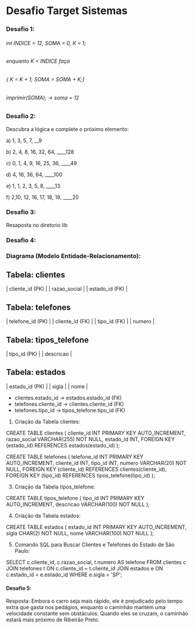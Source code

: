 
# Desafio Target Sistemas


### Desafio 1:



###### int INDICE = 12, SOMA = 0, K = 1;

###### enquanto K < INDICE faça

###### { K = K + 1; SOMA = SOMA + K;}

###### imprimir(SOMA);  ->  soma = 12

### Desafio 2:

Descubra a lógica e complete o próximo elemento:

a) 1, 3, 5, 7, __9

b) 2, 4, 8, 16, 32, 64, ____128

c) 0, 1, 4, 9, 16, 25, 36, ____49

d) 4, 16, 36, 64, ____100

e) 1, 1, 2, 3, 5, 8, ____13

f) 2,10, 12, 16, 17, 18, 19, ____20

### Desafio 3:

Resaposta no diretorio lib 

### Desafio 4:

### Diagrama (Modelo Entidade-Relacionamento):

**Tabela: clientes**
----------------

| cliente_id (PK)  |
| razao_social     |
| estado_id (FK)  |

**Tabela: telefones**
-----------------

| telefone_id (PK)  |
| cliente_id (FK)    |
| tipo_id (FK)        |
| numero              |

**Tabela: tipos_telefone**
----------------------

| tipo_id (PK)     |
| descricao        |

**Tabela: estados**
---------------

| estado_id (PK)   |
| sigla                  |
| nome                |

- clientes.estado_id → estados.estado_id (FK)
- telefones.cliente_id → clientes.cliente_id (FK)
- telefones.tipo_id → tipos_telefone.tipo_id (FK)

1. Criação da Tabela clientes:

CREATE TABLE clientes (
    cliente_id INT PRIMARY KEY AUTO_INCREMENT,
    razao_social VARCHAR(255) NOT NULL,
    estado_id INT,
    FOREIGN KEY (estado_id) REFERENCES estados(estado_id)
);

CREATE TABLE telefones (
    telefone_id INT PRIMARY KEY AUTO_INCREMENT,
    cliente_id INT,
    tipo_id INT,
    numero VARCHAR(20) NOT NULL,
    FOREIGN KEY (cliente_id) REFERENCES clientes(cliente_id),
    FOREIGN KEY (tipo_id) REFERENCES tipos_telefone(tipo_id)
);

3. Criação da Tabela tipos_telefone:

CREATE TABLE tipos_telefone (
    tipo_id INT PRIMARY KEY AUTO_INCREMENT,
    descricao VARCHAR(100) NOT NULL
);

4. Criação da Tabela estados:

CREATE TABLE estados (
    estado_id INT PRIMARY KEY AUTO_INCREMENT,
    sigla CHAR(2) NOT NULL,
    nome VARCHAR(100) NOT NULL
);

5. Comando SQL para Buscar Clientes e Telefones do Estado de São Paulo:

SELECT
    c.cliente_id,
    c.razao_social,
    t.numero AS telefone
FROM
    clientes c
JOIN
    telefones t ON c.cliente_id = t.cliente_id
JOIN
    estados e ON c.estado_id = e.estado_id
WHERE
    e.sigla = 'SP';


#### Desafio 5:

Resposta: Embora o carro seja mais rápido, ele é prejudicado pelo tempo extra que gasta nos pedágios, enquanto o caminhão mantém uma velocidade constante sem obstáculos. Quando eles se cruzam, o caminhão estará mais próximo de Ribeirão Preto.
